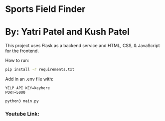 # Sports Field Finder
# By: Yatri Patel and Kush Patel
This project uses Flask as a backend service and HTML, CSS, & JavaScript for the frontend.

How to run:
```sh
pip install -r requirements.txt
```
Add in an .env file with:
```
YELP_API_KEY=keyhere
PORT=5000
```
```sh
python3 main.py
```

### Youtube Link: